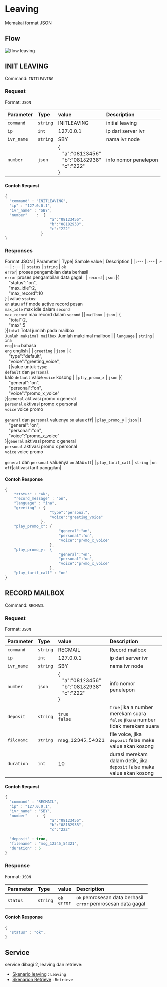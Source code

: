 
# Leaving
Memakai format JSON

## Flow
![flow leaving](flow_leaving.jpg)

## INIT LEAVING
Command: `INITLEAVING`
### Request
Format: `JSON`

| Parameter | Type| value | Description |
| :--- | :--- | :--- | :--- |
| `command` | `string` |INITLEAVING| initial leaving |
| `ip` | `int` |127.0.0.1| ip dari server ivr|
| `ivr_name` | `string` |SBY| nama ivr node |
| `number` | `json` | {<br>&nbsp;&nbsp;&nbsp;"a":"08123456"<br>&nbsp;&nbsp;&nbsp;"b":"08182938"<br>&nbsp;&nbsp;&nbsp;"c":"222"<br>} | info nomor penelepon |

#### Contoh Request
```javascript
{
  "command" : "INITLEAVING",
  "ip" : "127.0.0.1",
  "ivr_name" : "SBY",
  "number"    :  {
					"a":"08123456",
					"b":"08182938",
					"c":"222"
				}
}
```

### Responses
Format JSON
| Parameter | Type| Sample value | Description |
| :--- | :--- | :--- | :--- |
| `status` | `string` | `ok` <br> `error`| proses pengambilan data berhasil<br> `error` proses pengambilan data gagal |
| `record` | `json` |{<br>&nbsp;&nbsp;&nbsp;"status":"on",<br>&nbsp;&nbsp;&nbsp;"max_idle":2,<br>&nbsp;&nbsp;&nbsp;"max_record":10<br>} |value `status`:<br>`on` atau `off` mode active record pesan<br>`max_idle` max idle dalam `second`<br>`max_record` max record dalam `second` |
| `mailbox` | `json` | {<br>&nbsp;&nbsp;&nbsp;"total":2,<br>&nbsp;&nbsp;&nbsp;"max":5<br>}|`total` Total jumlah pada mailbox<br>`Jumlah maksimal mailbox` Jumlah maksimal mailbox |
| `language` | `string` | `ina` <br>`eng`|`ina` bahasa <br>`eng` english |
| `greeting` | `json` | {<br>&nbsp;&nbsp;&nbsp;"type":"default",<br>&nbsp;&nbsp;&nbsp;"voice":"greeting_voice",<br>&nbsp;&nbsp;&nbsp;}|value untuk `type`:<br>`default` dan `personal` <br>kalo `default` value `voice` kosong |
| `play_promo_x` | `json` |{<br>&nbsp;&nbsp;&nbsp;"general":"on",<br>&nbsp;&nbsp;&nbsp;"personal":"on",<br>&nbsp;&nbsp;&nbsp;"voice":"promo_x_voice"<br>}|`general` aktivasi promo x general<br>`personal` aktivasi promo x personal<br>`voice` voice promo<br><br>`general` dan `personal` valuenya `on` atau `off`|
| `play_promo_y` | `json` |{<br>&nbsp;&nbsp;&nbsp;"general":"on",<br>&nbsp;&nbsp;&nbsp;"personal":"on",<br>&nbsp;&nbsp;&nbsp;"voice":"promo_x_voice"<br>}|`general` aktivasi promo x general<br>`personal` aktivasi promo x personal<br>`voice` voice promo<br><br>`general` dan `personal` valuenya `on` atau `off`|
| `play_tarif_call` | `string` | `on`<br>`off`|aktivasi tarif panggilan|



#### Contoh Response
```javascript
{
	"status" : "ok",
	"record_message" : "on",
	"language" : "ina",
	"greeting" : {  
					"type":"personal",  
					"voice":"greeting_voice"
				},
	"play_promo_x":	{  
						"general":"on",  
						"personal":"on",  
						"voice":"promo_x_voice"  
					},
	"play_promo_y:	{  
						"general":"on",  
						"personal":"on",  
						"voice":"promo_x_voice"  
					},
	"play_tarif_call" : "on"				
}
```

## RECORD MAILBOX
Command: `RECMAIL`

### Request
Format: `JSON`

| Parameter | Type| value | Description |
| :--- | :--- | :--- | :--- |
| `command` | `string` |RECMAIL| Record mailbox |
| `ip` | `int` |127.0.0.1| ip dari server ivr|
| `ivr_name` | `string` |SBY| nama ivr node |
| `number` | `json` | {<br>&nbsp;&nbsp;&nbsp;"a":"08123456"<br>&nbsp;&nbsp;&nbsp;"b":"08182938"<br>&nbsp;&nbsp;&nbsp;"c":"222"<br>} | info nomor penelepon |
| `deposit` | `string` | `true`<br>`false` | `true` jika a number merekam suara<br>`false` jika a number tidak merekam suara
| `filename` | `string` | msg_12345_54321 | file voice, jika `deposit` false maka value akan kosong
| `duration` | `int` | 10 | durasi merekam dalam detik, jika `deposit` false maka value akan kosong

#### Contoh Request
```javascript
{
  "command" : "RECMAIL",
  "ip" : "127.0.0.1",
  "ivr_name" : "SBY",
  "number"    :  {
					"a":"08123456",
					"b":"08182938",
					"c":"222"
				,
  "deposit" : true,
  "filename" : "msg_12345_54321",
  "duration" : 5
}
```

### Response
Format: `JSON`

| Parameter | Type| value | Description |
| :--- | :--- | :--- | :--- |
| `status` | `string` | `ok` <br> `error`| `ok` pemrosesan data berhasil<br> `error` pemrosesan data gagal |


#### Contoh Response
```javascript
{
  "status" : "ok",
}
```

## Service

service dibagi 2, leaving dan retrieve:

* [Skenario leaving](skenario/leaving.md) : `Leaving`
* [Skenarion Retrieve](skenario/retreive.md) : `Retrieve`